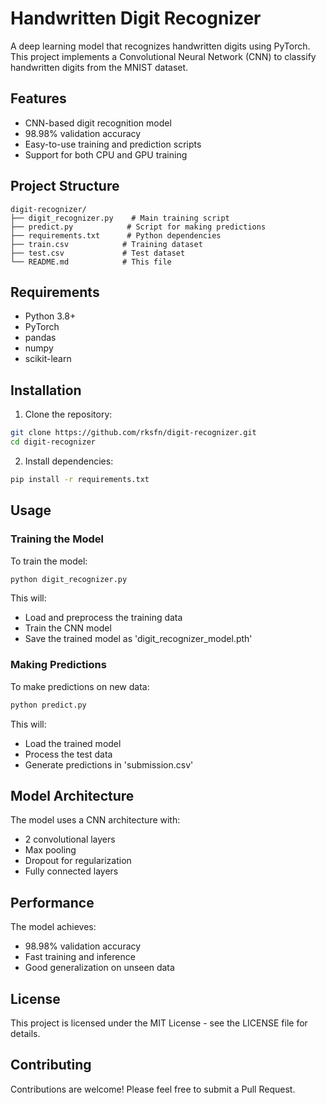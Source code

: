 # Handwritten Digit Recognizer

A deep learning model that recognizes handwritten digits using PyTorch. This project implements a Convolutional Neural Network (CNN) to classify handwritten digits from the MNIST dataset.

## Features

- CNN-based digit recognition model
- 98.98% validation accuracy
- Easy-to-use training and prediction scripts
- Support for both CPU and GPU training

## Project Structure

```
digit-recognizer/
├── digit_recognizer.py    # Main training script
├── predict.py            # Script for making predictions
├── requirements.txt      # Python dependencies
├── train.csv            # Training dataset
├── test.csv             # Test dataset
└── README.md            # This file
```

## Requirements

- Python 3.8+
- PyTorch
- pandas
- numpy
- scikit-learn

## Installation

1. Clone the repository:
```bash
git clone https://github.com/rksfn/digit-recognizer.git
cd digit-recognizer
```

2. Install dependencies:
```bash
pip install -r requirements.txt
```

## Usage

### Training the Model

To train the model:

```bash
python digit_recognizer.py
```

This will:
- Load and preprocess the training data
- Train the CNN model
- Save the trained model as 'digit_recognizer_model.pth'

### Making Predictions

To make predictions on new data:

```bash
python predict.py
```

This will:
- Load the trained model
- Process the test data
- Generate predictions in 'submission.csv'

## Model Architecture

The model uses a CNN architecture with:
- 2 convolutional layers
- Max pooling
- Dropout for regularization
- Fully connected layers

## Performance

The model achieves:
- 98.98% validation accuracy
- Fast training and inference
- Good generalization on unseen data

## License

This project is licensed under the MIT License - see the LICENSE file for details.

## Contributing

Contributions are welcome! Please feel free to submit a Pull Request. 
